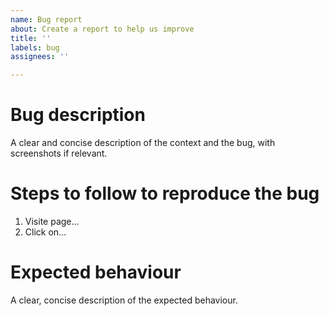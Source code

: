 ```yaml
---
name: Bug report
about: Create a report to help us improve
title: ''
labels: bug
assignees: ''

---
```


# Bug description

A clear and concise description of the context and the bug, with screenshots if relevant.

# Steps to follow to reproduce the bug

1. Visite page...
2. Click on...

# Expected behaviour

A clear, concise description of the expected behaviour.

